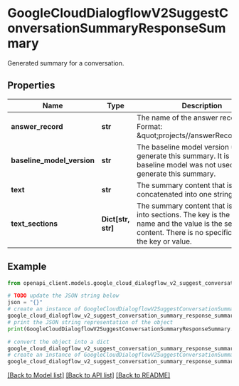 # GoogleCloudDialogflowV2SuggestConversationSummaryResponseSummary

Generated summary for a conversation.

## Properties

Name | Type | Description | Notes
------------ | ------------- | ------------- | -------------
**answer_record** | **str** | The name of the answer record. Format: \&quot;projects//answerRecords/\&quot; | [optional] 
**baseline_model_version** | **str** | The baseline model version used to generate this summary. It is empty if a baseline model was not used to generate this summary. | [optional] 
**text** | **str** | The summary content that is concatenated into one string. | [optional] 
**text_sections** | **Dict[str, str]** | The summary content that is divided into sections. The key is the section&#39;s name and the value is the section&#39;s content. There is no specific format for the key or value. | [optional] 

## Example

```python
from openapi_client.models.google_cloud_dialogflow_v2_suggest_conversation_summary_response_summary import GoogleCloudDialogflowV2SuggestConversationSummaryResponseSummary

# TODO update the JSON string below
json = "{}"
# create an instance of GoogleCloudDialogflowV2SuggestConversationSummaryResponseSummary from a JSON string
google_cloud_dialogflow_v2_suggest_conversation_summary_response_summary_instance = GoogleCloudDialogflowV2SuggestConversationSummaryResponseSummary.from_json(json)
# print the JSON string representation of the object
print(GoogleCloudDialogflowV2SuggestConversationSummaryResponseSummary.to_json())

# convert the object into a dict
google_cloud_dialogflow_v2_suggest_conversation_summary_response_summary_dict = google_cloud_dialogflow_v2_suggest_conversation_summary_response_summary_instance.to_dict()
# create an instance of GoogleCloudDialogflowV2SuggestConversationSummaryResponseSummary from a dict
google_cloud_dialogflow_v2_suggest_conversation_summary_response_summary_from_dict = GoogleCloudDialogflowV2SuggestConversationSummaryResponseSummary.from_dict(google_cloud_dialogflow_v2_suggest_conversation_summary_response_summary_dict)
```
[[Back to Model list]](../README.md#documentation-for-models) [[Back to API list]](../README.md#documentation-for-api-endpoints) [[Back to README]](../README.md)


